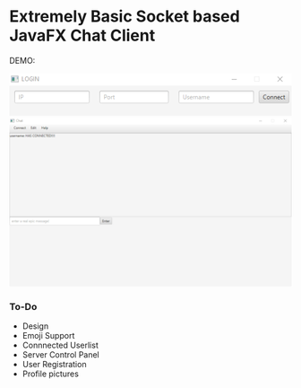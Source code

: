 # Extremely Basic Socket based JavaFX Chat Client

DEMO:

<img src="https://raw.githubusercontent.com/stearnsbq/Basic-JavaFX-Chat-Client/master/screenshots/VWsUBMufMkcs_2019-01-14_02-25-48.gif"/>
<img src="https://raw.githubusercontent.com/stearnsbq/Basic-JavaFX-Chat-Client/master/screenshots/16ERyONIuT0h_2019-01-14_02-27-16.gif"/>


<h3> To-Do </h3>
<ul>
  <li>Design</li>
  <li>Emoji Support</li>
  <li>Connnected Userlist</li> 
  <li>Server Control Panel</li> 
  <li>User Registration</li>
  <li>Profile pictures</li>
</ul>


